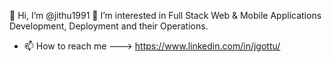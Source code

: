 👋 Hi, I’m @jithu1991
👀 I’m interested in Full Stack Web & Mobile Applications Development, Deployment and their Operations.
- 📫 How to reach me ---> https://www.linkedin.com/in/jgottu/

<!---
jithu1991/jithu1991 is a ✨ special ✨ repository because its `README.md` (this file) appears on your GitHub profile.
You can click the Preview link to take a look at your changes.
--->
